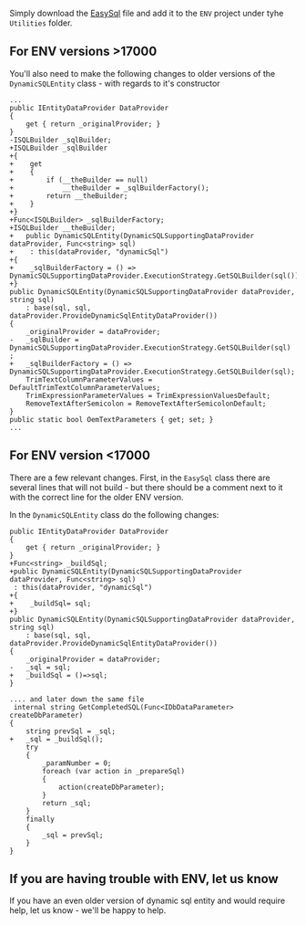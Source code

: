 ﻿
Simply download the [EasySql](https://raw.githubusercontent.com/FireflyMigration/EasySql/master/ENV/Utilities/EasySql.cs) file and add it to the `ENV` project under tyhe `Utilities` folder.


## For ENV versions >17000
You'll also need to make the following changes to older versions of the `DynamicSQLEntity` class - with regards to it's constructor
```csdiff
...
public IEntityDataProvider DataProvider
{
    get { return _originalProvider; }
}
-ISQLBuilder _sqlBuilder;
+ISQLBuilder _sqlBuilder
+{
+    get
+    {
+        if (__theBuilder == null)
+            __theBuilder = _sqlBuilderFactory();
+        return __theBuilder;
+    }
+}
+Func<ISQLBuilder> _sqlBuilderFactory;
+ISQLBuilder __theBuilder;
+	public DynamicSQLEntity(DynamicSQLSupportingDataProvider dataProvider, Func<string> sql)
+    : this(dataProvider, "dynamicSql")
+{
+    _sqlBuilderFactory = () => DynamicSQLSupportingDataProvider.ExecutionStrategy.GetSQLBuilder(sql());
+}
public DynamicSQLEntity(DynamicSQLSupportingDataProvider dataProvider, string sql)
    : base(sql, sql, dataProvider.ProvideDynamicSqlEntityDataProvider())
{
    _originalProvider = dataProvider;
-   _sqlBuilder = DynamicSQLSupportingDataProvider.ExecutionStrategy.GetSQLBuilder(sql) ;
+   _sqlBuilderFactory = () => DynamicSQLSupportingDataProvider.ExecutionStrategy.GetSQLBuilder(sql);
    TrimTextColumnParameterValues = DefaultTrimTextColumnParameterValues;
    TrimExpressionParameterValues = TrimExpressionValuesDefault;
    RemoveTextAfterSemicolon = RemoveTextAfterSemicolonDefault;
}
public static bool OemTextParameters { get; set; }
...
```

## For ENV version <17000
There are a few relevant changes.
First, in the `EasySql` class there are several lines that will not build - but there should be a comment next to it with the correct line for the older ENV version.

In the `DynamicSQLEntity` class do the following changes:
```csdiff
public IEntityDataProvider DataProvider
{
    get { return _originalProvider; }
}
+Func<string> _buildSql;
+public DynamicSQLEntity(DynamicSQLSupportingDataProvider dataProvider, Func<string> sql)
 : this(dataProvider, "dynamicSql")
+{
+    _buildSql= sql;
+}
public DynamicSQLEntity(DynamicSQLSupportingDataProvider dataProvider, string sql)
    : base(sql, sql, dataProvider.ProvideDynamicSqlEntityDataProvider())
{
    _originalProvider = dataProvider;
-   _sql = sql;
+   _buildSql = ()=>sql;
}

.... and later down the same file
 internal string GetCompletedSQL(Func<IDbDataParameter> createDbParameter)
{
    string prevSql = _sql;
+   _sql = _buildSql();
    try
    {
        _paramNumber = 0;
        foreach (var action in _prepareSql)
        {
            action(createDbParameter);
        }
        return _sql;
    }
    finally
    {
        _sql = prevSql;
    }
}
```


## If you are having trouble with ENV, let us know
If you have an even older version of dynamic sql entity and would require help, let us know - we'll be happy to help.
